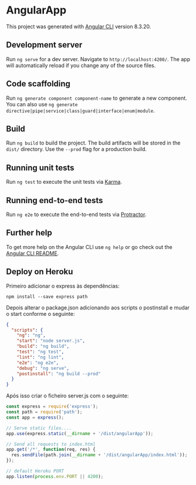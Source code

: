 # AngularApp

This project was generated with [Angular CLI](https://github.com/angular/angular-cli) version 8.3.20.

## Development server

Run `ng serve` for a dev server. Navigate to `http://localhost:4200/`. The app will automatically reload if you change any of the source files.

## Code scaffolding

Run `ng generate component component-name` to generate a new component. You can also use `ng generate directive|pipe|service|class|guard|interface|enum|module`.

## Build

Run `ng build` to build the project. The build artifacts will be stored in the `dist/` directory. Use the `--prod` flag for a production build.

## Running unit tests

Run `ng test` to execute the unit tests via [Karma](https://karma-runner.github.io).

## Running end-to-end tests

Run `ng e2e` to execute the end-to-end tests via [Protractor](http://www.protractortest.org/).

## Further help

To get more help on the Angular CLI use `ng help` or go check out the [Angular CLI README](https://github.com/angular/angular-cli/blob/master/README.md).


## Deploy on Heroku
Primeiro adicionar o express às dependências:
```shell script
npm install --save express path
```
Depois alterar o package.json adicionando aos scripts o postinstall e mudar o start conforme o seguinte:
```json
{
  "scripts": {
    "ng": "ng",
    "start": "node server.js",
    "build": "ng build",
    "test": "ng test",
    "lint": "ng lint",
    "e2e": "ng e2e",
    "debug": "ng serve",
    "postinstall": "ng build --prod"
  }
}
```
Após isso criar o ficheiro server.js com o seguinte:
```javascript
const express = require('express');
const path = require('path');
const app = express();

// Serve static files....
app.use(express.static(__dirname + '/dist/angularApp'));

// Send all requests to index.html
app.get('/*', function(req, res) {
  res.sendFile(path.join(__dirname + '/dist/angularApp/index.html'));
});

// default Heroku PORT
app.listen(process.env.PORT || 4200);
```
